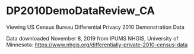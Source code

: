 # DP2010DemoDataReview_CA
Viewing US Census Bureau Differential Privacy 2010 Demonstration Data 

Data downloaded November 8, 2019 from IPUMS NHGIS, University of Minnesota: https://www.nhgis.org/differentially-private-2010-census-data 
